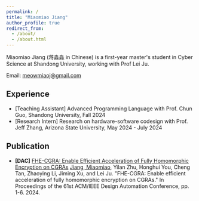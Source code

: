 ```yaml
---
permalink: /
title: "Miaomiao Jiang"
author_profile: true
redirect_from: 
  - /about/
  - /about.html
---
```





Miaomiao Jiang (蒋淼淼 in Chinese) is a first-year master's student in Cyber Science at Shandong University, working with Prof Lei Ju. 

Email: meowmiaoj@gmail.com

<div style="display:none">CV: Miaomiao's CV</div>

Experience
------
- [Teaching Assistant] Advanced Programming Language with Prof. Chun Guo, Shandong University, Fall 2024
- [Research Intern] Research on hardware-software codesign with Prof. Jeff Zhang, Arizona State University, May 2024 - July 2024


Publication
------
* **[DAC]** [FHE-CGRA: Enable Efficient Acceleration of Fully Homomorphic Encryption on CGRAs](https://dl.acm.org/doi/10.1145/3649329.3656536) <u>Jiang, Miaomiao</u>, Yilan Zhu, Honghui You, Cheng Tan, Zhaoying Li, Jiming Xu, and Lei Ju. "FHE-CGRA: Enable efficient acceleration of fully homomorphic encryption on CGRAs." In Proceedings of the 61st ACM/IEEE Design Automation Conference, pp. 1-6. 2024.

